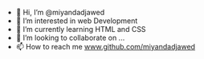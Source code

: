- 👋 Hi, I’m @miyandadjawed
- 👀 I’m interested in web Development
- 🌱 I’m currently learning HTML and CSS
- 💞️ I’m looking to collaborate on ...
- 📫 How to reach me www.github.com/miyandadjawed

<!---
miyandadjawed/miyandadjawed is a ✨ special ✨ repository because its `README.md` (this file) appears on your GitHub profile.
You can click the Preview link to take a look at your changes.
--->
